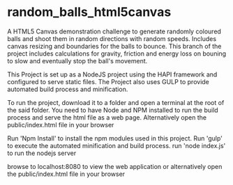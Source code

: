 # random_balls_html5canvas
A HTML5 Canvas demonstration challenge to generate randomly coloured balls and shoot them in random directions with random speeds. Includes canvas resizing and boundaries for the balls to bounce.
This branch of the project includes calculations for gravity, friction and energy loss on bouning to slow and eventually stop the ball's movement.


This Project is set up as a NodeJS project using the HAPI framework and configured to serve static files.
The Project also uses GULP to provide automated build process and minification.

To run the project, download it to a folder and open a terminal at the root of the said folder.
You need to have Node and NPM installed to run the build process and serve the html file as a web page.
Alternatively open the public/index.html file in your browser

Run 'Npm Install' to install the npm modules used in this project.
Run 'gulp' to execute the automated minification and build process.
run 'node index.js' to run the nodejs server

browse to localhost:8080 to view the web application or
alternatively open the public/index.html file in your browser

